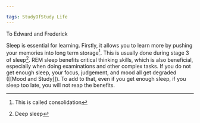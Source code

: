 ```yaml
---

tags: StudyOfStudy Life
---
```


To Edward and Frederick 

Sleep is essential for learning. Firstly, it allows you to learn more by pushing your memories into long term storage[^1]. This is usually done during stage 3 of sleep[^2]. REM sleep benefits critical thinking skills, which is also beneficial, especially when doing examinations and other complex tasks. If you do not get enough sleep, your focus, judgement, and mood all get degraded ([[Mood and Study]]). To add to that, even if you get enough sleep, if you sleep too late, you will not reap the benefits.

[^1]: This is called consolidation 
[^2]: Deep sleep
